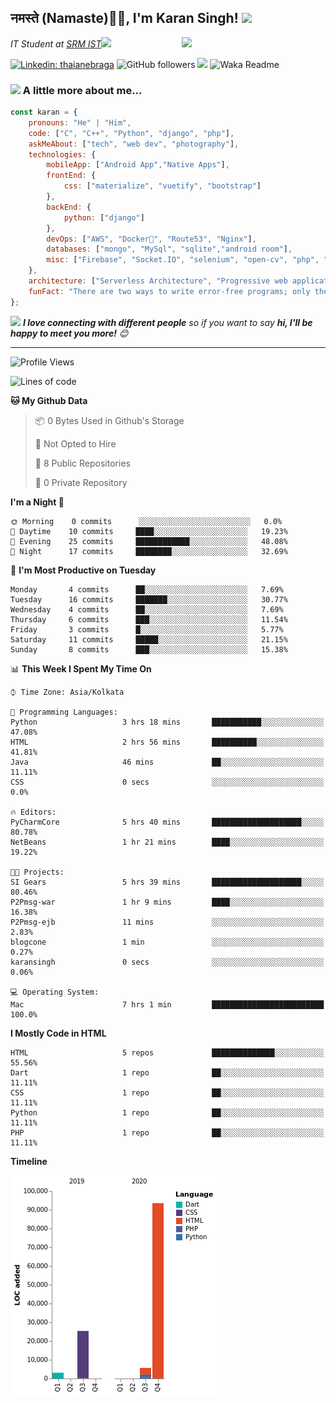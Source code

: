 <h2>नमस्ते (Namaste)🙏🏻, I'm Karan Singh! <img src="https://media.giphy.com/media/12oufCB0MyZ1Go/giphy.gif" width="50"></h2>
<img align='right' src="https://media.giphy.com/media/M9gbBd9nbDrOTu1Mqx/giphy.gif" width="230">
<p><em>IT Student at <a href="https://www.srmist.edu.in/">SRM IST</a><img src="https://media.giphy.com/media/WUlplcMpOCEmTGBtBW/giphy.gif" width="30"> 
</em></p>


[![Linkedin: thaianebraga](https://img.shields.io/badge/-karan-blue?style=flat-square&logo=Linkedin&logoColor=white&link=https://www.linkedin.com/in/karan-singh-376204160/)](https://www.linkedin.com/in/karan-singh-376204160/)
![GitHub followers](https://img.shields.io/github/followers/karan06126?label=Follow&style=social)
![](https://visitor-badge.glitch.me/badge?page_id=karan06126.karan06126)
![Waka Readme](https://github.com/karan06126/karan06126/workflows/Waka%20Readme/badge.svg)

### <img src="https://media.giphy.com/media/VgCDAzcKvsR6OM0uWg/giphy.gif" width="50"> A little more about me...  

```javascript
const karan = {
    pronouns: "He" | "Him",
    code: ["C", "C++", "Python", "django", "php"],
    askMeAbout: ["tech", "web dev", "photography"],
    technologies: {
        mobileApp: ["Android App","Native Apps"],
        frontEnd: {
            css: ["materialize", "vuetify", "bootstrap"]
        },
        backEnd: {
            python: ["django"]
        },
        devOps: ["AWS", "Docker🐳", "Route53", "Nginx"],
        databases: ["mongo", "MySql", "sqlite","android room"],
        misc: ["Firebase", "Socket.IO", "selenium", "open-cv", "php", "SuiteApp"]
    },
    architecture: ["Serverless Architecture", "Progressive web applications", "Single page applications"],
    funFact: "There are two ways to write error-free programs; only the third one works"
};
```

<img src="https://media.giphy.com/media/LnQjpWaON8nhr21vNW/giphy.gif" width="60"> <em><b>I love connecting with different people</b> so if you want to say <b>hi, I'll be happy to meet you more!</b> 😊</em>

---

<!--START_SECTION:waka-->
![Profile Views](http://img.shields.io/badge/Profile%20Views-0-blue)

![Lines of code](https://img.shields.io/badge/From%20Hello%20World%20I%27ve%20Written-100693%20lines%20of%20code-blue)

**🐱 My Github Data** 

> 📦 0 Bytes Used in Github's Storage 
 > 
> 🚫 Not Opted to Hire
 > 
> 📜 8 Public Repositories
 > 
> 🔑 0 Private Repository 
 > 
**I'm a Night 🦉** 

```text
🌞 Morning    0 commits      ░░░░░░░░░░░░░░░░░░░░░░░░░   0.0% 
🌆 Daytime    10 commits     ████░░░░░░░░░░░░░░░░░░░░░   19.23% 
🌃 Evening    25 commits     ████████████░░░░░░░░░░░░░   48.08% 
🌙 Night      17 commits     ████████░░░░░░░░░░░░░░░░░   32.69%

```
📅 **I'm Most Productive on Tuesday** 

```text
Monday       4 commits      ██░░░░░░░░░░░░░░░░░░░░░░░   7.69% 
Tuesday      16 commits     ███████░░░░░░░░░░░░░░░░░░   30.77% 
Wednesday    4 commits      ██░░░░░░░░░░░░░░░░░░░░░░░   7.69% 
Thursday     6 commits      ███░░░░░░░░░░░░░░░░░░░░░░   11.54% 
Friday       3 commits      █░░░░░░░░░░░░░░░░░░░░░░░░   5.77% 
Saturday     11 commits     █████░░░░░░░░░░░░░░░░░░░░   21.15% 
Sunday       8 commits      ███░░░░░░░░░░░░░░░░░░░░░░   15.38%

```


📊 **This Week I Spent My Time On** 

```text
⌚︎ Time Zone: Asia/Kolkata

💬 Programming Languages: 
Python                   3 hrs 18 mins       ███████████░░░░░░░░░░░░░░   47.08% 
HTML                     2 hrs 56 mins       ██████████░░░░░░░░░░░░░░░   41.81% 
Java                     46 mins             ██░░░░░░░░░░░░░░░░░░░░░░░   11.11% 
CSS                      0 secs              ░░░░░░░░░░░░░░░░░░░░░░░░░   0.0%

🔥 Editors: 
PyCharmCore              5 hrs 40 mins       ████████████████████░░░░░   80.78% 
NetBeans                 1 hr 21 mins        ████░░░░░░░░░░░░░░░░░░░░░   19.22%

🐱‍💻 Projects: 
SI Gears                 5 hrs 39 mins       ████████████████████░░░░░   80.46% 
P2Pmsg-war               1 hr 9 mins         ████░░░░░░░░░░░░░░░░░░░░░   16.38% 
P2Pmsg-ejb               11 mins             ░░░░░░░░░░░░░░░░░░░░░░░░░   2.83% 
blogcone                 1 min               ░░░░░░░░░░░░░░░░░░░░░░░░░   0.27% 
karansingh               0 secs              ░░░░░░░░░░░░░░░░░░░░░░░░░   0.06%

💻 Operating System: 
Mac                      7 hrs 1 min         █████████████████████████   100.0%

```

**I Mostly Code in HTML** 

```text
HTML                     5 repos             ██████████████░░░░░░░░░░░   55.56% 
Dart                     1 repo              ██░░░░░░░░░░░░░░░░░░░░░░░   11.11% 
CSS                      1 repo              ██░░░░░░░░░░░░░░░░░░░░░░░   11.11% 
Python                   1 repo              ██░░░░░░░░░░░░░░░░░░░░░░░   11.11% 
PHP                      1 repo              ██░░░░░░░░░░░░░░░░░░░░░░░   11.11%

```


**Timeline**

![Chart not found](https://raw.githubusercontent.com/karan06126/karan06126/master/charts/bar_graph.png) 


<!--END_SECTION:waka-->
